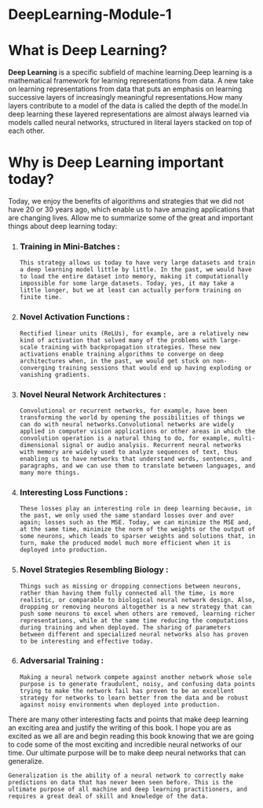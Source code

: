 # DeepLearning-Module-1


# What is Deep Learning?

 __Deep Learning__ is a specific subfield of machine learning.Deep learning is a mathematical framework for learning representations from data. A new take on learning representations from data that puts an emphasis on learning successive layers of increasingly meaningful representations.How many layers contribute to a model of the data is called the depth of the model.In deep learning these layered representations are almost always learned via models called neural networks, structured in literal layers stacked on top of each other.


# Why is Deep Learning important today?

Today, we enjoy the benefits of algorithms and strategies that we did not have 20 or 30 years ago, which enable us to have amazing applications that are changing lives. Allow me to summarize some of the great and important things about deep learning today:

1. ### Training in Mini-Batches :
     
     ```This strategy allows us today to have very large datasets and train a deep learning model little by little. In the past, we would have to load the entire dataset into memory, making it computationally impossible for some large datasets. Today, yes, it may take a little longer, but we at least can actually perform training on finite time. ```

2. ### Novel Activation Functions : 
     
     ```Rectified linear units (ReLUs), for example, are a relatively new kind of activation that solved many of the problems with large-scale training with backpropagation strategies. These new activations enable training algorithms to converge on deep architectures when, in the past, we would get stuck on non-converging training sessions that would end up having exploding or vanishing gradients.```

3. ### Novel Neural Network Architectures : 
      
      ```Convolutional or recurrent networks, for example, have been transforming the world by opening the possibilities of things we can do with neural networks.Convolutional networks are widely applied in computer vision applications or other areas in which the convolution operation is a natural thing to do, for example, multi-dimensional signal or audio analysis. Recurrent neural networks with memory are widely used to analyze sequences of text, thus enabling us to have networks that understand words, sentences, and paragraphs, and we can use them to translate between languages, and many more things.```

4. ### Interesting Loss Functions :
       
      ```These losses play an interesting role in deep learning because, in the past, we only used the same standard losses over and over again; losses such as the MSE. Today, we can minimize the MSE and, at the same time, minimize the norm of the weights or the output of some neurons, which leads to sparser weights and solutions that, in turn, make the produced model much more efficient when it is deployed into production.```

5. ### Novel Strategies Resembling Biology :
     
     ```Things such as missing or dropping connections between neurons, rather than having them fully connected all the time, is more realistic, or comparable to biological neural network design. Also, dropping or removing neurons altogether is a new strategy that can push some neurons to excel when others are removed, learning richer representations, while at the same time reducing the computations during training and when deployed. The sharing of parameters between different and specialized neural networks also has proven to be interesting and effective today.```

6. ### Adversarial Training : 
   
   ```Making a neural network compete against another network whose sole purpose is to generate fraudulent, noisy, and confusing data points trying to make the network fail has proven to be an excellent strategy for networks to learn better from the data and be robust against noisy environments when deployed into production. ```
        
There are many other interesting facts and points that make deep learning an exciting area and justify the writing of this book. I hope you are as excited as we all are and begin reading this book knowing that we are going to code some of the most exciting and incredible neural networks of our time. Our ultimate purpose will be to make deep neural networks that can generalize.

```Generalization is the ability of a neural network to correctly make predictions on data that has never been seen before. This is the ultimate purpose of all machine and deep learning practitioners, and requires a great deal of skill and knowledge of the data.```
